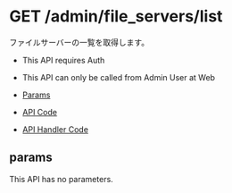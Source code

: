 # GET /admin/file_servers/list

ファイルサーバーの一覧を取得します。

- This API requires Auth
- This API can only be called from Admin User at Web

- [Params](#params)
- [API Code](/src/endpoints/admin/file_servers/list.js)
- [API Handler Code](/src/handlers/web/admin/file_servers/list.js)

## params

This API has no parameters.